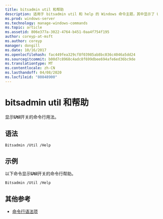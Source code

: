 ```yaml
---
title: bitsadmin util 和帮助
description: 适用于 bitsadmin util 和 help 的 Windows 命令主题，其中显示了 Util 开关的命令行用法。
ms.prod: windows-server
ms.technology: manage-windows-commands
ms.topic: article
ms.assetid: 806e377a-3022-4764-b451-0aa4f754f195
author: coreyp-at-msft
ms.author: coreyp
manager: dongill
ms.date: 10/16/2017
ms.openlocfilehash: fac449fea329cf8f03985ab8bc036c4046a5dd24
ms.sourcegitcommit: b00d7c8968c4adc8f699dbee694afe6ed36bc9de
ms.translationtype: MT
ms.contentlocale: zh-CN
ms.lasthandoff: 04/08/2020
ms.locfileid: "80848900"
---
```

# <a name="bitsadmin-util-and-help"></a>bitsadmin util 和帮助

显示**Util**开关的命令行用法。

## <a name="syntax"></a>语法

```
Bitsadmin /Util /Help 
```

## <a name="examples"></a><a name=BKMK_examples></a>示例

以下命令显示**Util**开关的命令行帮助。
```
Bitsadmin /Util /Help
```

## <a name="additional-references"></a>其他参考

- [命令行语法项](command-line-syntax-key.md)
